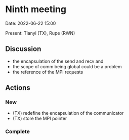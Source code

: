# Ninth meeting

Date: 2022-06-22 15:00

Present: Tianyi (TX), Rupe (RWN)

## Discussion

- the encapsulation of the send and recv and 
- the scope of comm being global could be a problem
- the reference of the MPI requests 


## Actions

### New

- (TX) redefine the encapsulation of the communicator
- (TX) store the MPI pointer

### Complete
